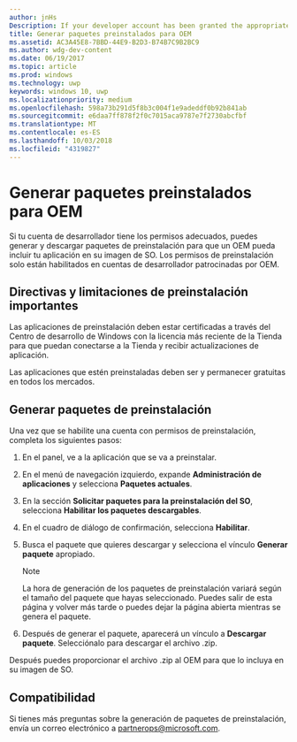 ```yaml
---
author: jnHs
Description: If your developer account has been granted the appropriate permissions, you can generate and download preinstall packages so that an OEM can include your app in their OS image.
title: Generar paquetes preinstalados para OEM
ms.assetid: AC3A45E8-7BBD-44E9-B2D3-B74B7C9B2BC9
ms.author: wdg-dev-content
ms.date: 06/19/2017
ms.topic: article
ms.prod: windows
ms.technology: uwp
keywords: windows 10, uwp
ms.localizationpriority: medium
ms.openlocfilehash: 598a73b291d5f8b3c004f1e9adeddf0b92b841ab
ms.sourcegitcommit: e6daa7ff878f2f0c7015aca9787e7f2730abcfbf
ms.translationtype: MT
ms.contentlocale: es-ES
ms.lasthandoff: 10/03/2018
ms.locfileid: "4319827"
---
```

# <a name="generate-preinstall-packages-for-oems"></a>Generar paquetes preinstalados para OEM

Si tu cuenta de desarrollador tiene los permisos adecuados, puedes generar y descargar paquetes de preinstalación para que un OEM pueda incluir tu aplicación en su imagen de SO. Los permisos de preinstalación solo están habilitados en cuentas de desarrollador patrocinadas por OEM.


## <a name="important-preinstall-policy--limitations"></a>Directivas y limitaciones de preinstalación importantes

Las aplicaciones de preinstalación deben estar certificadas a través del Centro de desarrollo de Windows con la licencia más reciente de la Tienda para que puedan conectarse a la Tienda y recibir actualizaciones de aplicación.

Las aplicaciones que estén preinstaladas deben ser y permanecer gratuitas en todos los mercados.


## <a name="generating-preinstall-packages"></a>Generar paquetes de preinstalación

Una vez que se habilite una cuenta con permisos de preinstalación, completa los siguientes pasos:

1.  En el panel, ve a la aplicación que se va a preinstalar.
2.  En el menú de navegación izquierdo, expande **Administración de aplicaciones** y selecciona **Paquetes actuales**.
3.  En la sección **Solicitar paquetes para la preinstalación del SO**, selecciona **Habilitar los paquetes descargables**.
4.  En el cuadro de diálogo de confirmación, selecciona **Habilitar**.
5.  Busca el paquete que quieres descargar y selecciona el vínculo **Generar paquete** apropiado.

    > [!NOTE]
    > La hora de generación de los paquetes de preinstalación variará según el tamaño del paquete que hayas seleccionado. Puedes salir de esta página y volver más tarde o puedes dejar la página abierta mientras se genera el paquete.

6.  Después de generar el paquete, aparecerá un vínculo a **Descargar paquete**. Selecciónalo para descargar el archivo .zip.

Después puedes proporcionar el archivo .zip al OEM para que lo incluya en su imagen de SO.


## <a name="support"></a>Compatibilidad

Si tienes más preguntas sobre la generación de paquetes de preinstalación, envía un correo electrónico a <partnerops@microsoft.com>.

 

 




